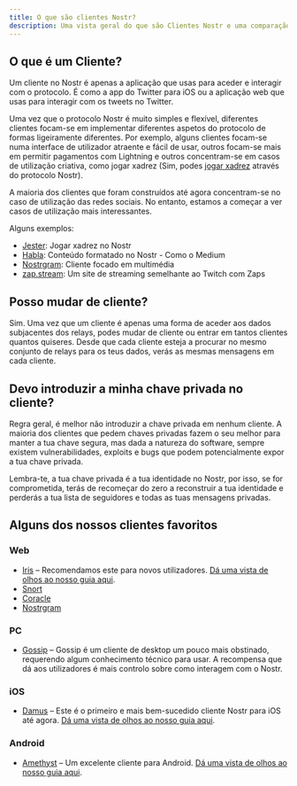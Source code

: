 ```yaml
---
title: O que são clientes Nostr?
description: Uma vista geral do que são Clientes Nostr e uma comparação de alguns dos nossos favoritos.
---
```


## O que é um Cliente?

Um cliente no Nostr é apenas a aplicação que usas para aceder e interagir com o protocolo. É como a app do Twitter para iOS ou a aplicação web que usas para interagir com os tweets no Twitter.

Uma vez que o protocolo Nostr é muito simples e flexível, diferentes clientes focam-se em implementar diferentes aspetos do protocolo de formas ligeiramente diferentes. Por exemplo, alguns clientes focam-se numa interface de utilizador atraente e fácil de usar, outros focam-se mais em permitir pagamentos com Lightning e outros concentram-se em casos de utilização criativa, como jogar xadrez (Sim, podes [jogar xadrez](https://jesterui.github.io?utm_source=nostr.how&ref=nostr.how) através do protocolo Nostr).

A maioria dos clientes que foram construídos até agora concentram-se no caso de utilização das redes sociais. No entanto, estamos a começar a ver casos de utilização mais interessantes.

Alguns exemplos:

-   [Jester](https://jesterui.github.io?utm_source=nostr.how&ref=nostr.how): Jogar xadrez no Nostr
-   [Habla](https://habla.news?utm_source=nostr.how&ref=nostr.how): Conteúdo formatado no Nostr - Como o Medium
-   [Nostrgram](https://nostrgram.co?utm_source=nostr.how&ref=nostr.how): Cliente focado em multimédia
-   [zap.stream](https://zap.stream/): Um site de streaming semelhante ao Twitch com Zaps

## Posso mudar de cliente?

Sim. Uma vez que um cliente é apenas uma forma de aceder aos dados subjacentes dos relays, podes mudar de cliente ou entrar em tantos clientes quantos quiseres. Desde que cada cliente esteja a procurar no mesmo conjunto de relays para os teus dados, verás as mesmas mensagens em cada cliente.

## Devo introduzir a minha chave privada no cliente?

Regra geral, é melhor não introduzir a chave privada em nenhum cliente. A maioria dos clientes que pedem chaves privadas fazem o seu melhor para manter a tua chave segura, mas dada a natureza do software, sempre existem vulnerabilidades, exploits e bugs que podem potencialmente expor a tua chave privada.

Lembra-te, a tua chave privada é a tua identidade no Nostr, por isso, se for comprometida, terás de recomeçar do zero a reconstruir a tua identidade e perderás a tua lista de seguidores e todas as tuas mensagens privadas.

## Alguns dos nossos clientes favoritos

### Web

-   [Iris](https://iris.to?utm_source=nostr.how&ref=nostr.how) –  Recomendamos este para novos utilizadores. [Dá uma vista de olhos ao nosso guia aqui](/pt/guides/iris).
-   [Snort](https://snort.social?utm_source=nostr.how&ref=nostr.how)
-   [Coracle](https://coracle.social?utm_source=nostr.how&ref=nostr.how)
-   [Nostrgram](https://nostrgram.co?utm_source=nostr.how&ref=nostr.how)

### PC

-   [Gossip](https://www.github.com/mikedilger/gossip) – Gossip é um cliente de desktop um pouco mais obstinado, requerendo algum conhecimento técnico para usar. A recompensa que dá aos utilizadores é mais controlo sobre como interagem com o Nostr.

### iOS

-   [Damus](https://apps.apple.com/app/damus/id1628663131) – Este é o primeiro e mais bem-sucedido cliente Nostr para iOS até agora. [Dá uma vista de olhos ao nosso guia aqui](/pt/guides/damus).

### Android

-   [Amethyst](https://play.google.com/store/apps/details?id=com.vitorpamplona.amethyst) – Um excelente cliente para Android. [Dá uma vista de olhos ao nosso guia aqui](/pt/guides/amethyst).
